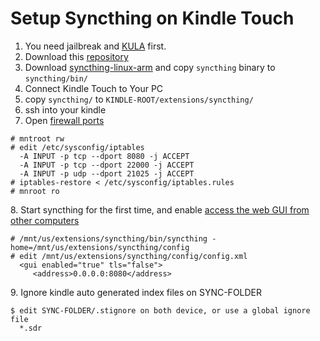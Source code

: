 Setup Syncthing on Kindle Touch
==========================

1. You need jailbreak and [KULA](http://www.mobileread.com/forums/showthread.php?t=203326) first.
2. Download this [repository](https://github.com/gutenye/syncthing-kindle/archive/master.zip)
3. Download [syncthing-linux-arm](https://github.com/syncthing/syncthing/releases) and copy `syncthing` binary to `syncthing/bin/`
4. Connect Kindle Touch to Your PC
5. copy `syncthing/` to `KINDLE-ROOT/extensions/syncthing/`
6. ssh into your kindle
7. Open [firewall ports](https://github.com/syncthing/syncthing/wiki/Firewalls-and-Port-Forwards#local-firewall)

```
# mntroot rw
# edit /etc/sysconfig/iptables
  -A INPUT -p tcp --dport 8080 -j ACCEPT
  -A INPUT -p tcp --dport 22000 -j ACCEPT
  -A INPUT -p udp --dport 21025 -j ACCEPT
# iptables-restore < /etc/sysconfig/iptables.rules
# mnroot ro
```
8\. Start syncthing for the first time, and enable [access the web GUI from other computers](https://github.com/syncthing/syncthing/wiki/Firewalls-and-Port-Forwards#remote-web-gui)

```
# /mnt/us/extensions/syncthing/bin/syncthing -home=/mnt/us/extensions/syncthing/config
# edit /mnt/us/extensions/syncthing/config/config.xml
  <gui enabled="true" tls="false">
     <address>0.0.0.0:8080</address>
```
9\. Ignore kindle auto generated index files on SYNC-FOLDER

```
$ edit SYNC-FOLDER/.stignore on both device, or use a global ignore file
  *.sdr
```
